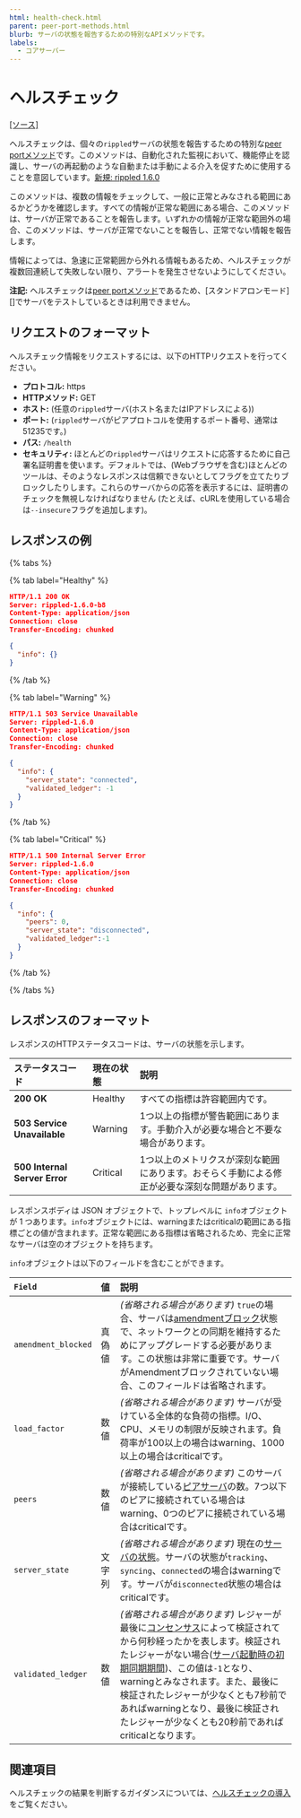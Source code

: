 ```yaml
---
html: health-check.html
parent: peer-port-methods.html
blurb: サーバの状態を報告するための特別なAPIメソッドです。
labels:
  - コアサーバー
---
```

# ヘルスチェック
[[ソース]](https://github.com/XRPLF/rippled/blob/de0c52738785de8bf837f9124da65c7905e7bb5a/src/ripple/overlay/impl/OverlayImpl.cpp#L1084-L1168 "ソース")

ヘルスチェックは、個々の`rippled`サーバの状態を報告するための特別な[peer portメソッド](index.md)です。このメソッドは、自動化された監視において、機能停止を認識し、サーバの再起動のような自動または手動による介入を促すために使用することを意図しています。[新規: rippled 1.6.0](https://github.com/XRPLF/rippled/releases/tag/1.6.0 "BADGE_BLUE")

このメソッドは、複数の情報をチェックして、一般に正常とみなされる範囲にあるかどうかを確認します。すべての情報が正常な範囲にある場合、このメソッドは、サーバが正常であることを報告します。いずれかの情報が正常な範囲外の場合、このメソッドは、サーバが正常でないことを報告し、正常でない情報を報告します。

情報によっては、急速に正常範囲から外れる情報もあるため、ヘルスチェックが複数回連続して失敗しない限り、アラートを発生させないようにしてください。

**注記:** ヘルスチェックは[peer portメソッド](index.md)であるため、[スタンドアロンモード][]でサーバをテストしているときは利用できません。


## リクエストのフォーマット

ヘルスチェック情報をリクエストするには、以下のHTTPリクエストを行ってください。

- **プロトコル:** https
- **HTTPメソッド:** GET
- **ホスト:** (任意の`rippled`サーバ(ホスト名またはIPアドレスによる))
- **ポート:** (`rippled`サーバがピアプロトコルを使用するポート番号、通常は51235です。)
- **パス:** `/health`
- **セキュリティ:** ほとんどの`rippled`サーバはリクエストに応答するために自己署名証明書を使います。デフォルトでは、(Webブラウザを含む)ほとんどのツールは、そのようなレスポンスは信頼できないとしてフラグを立てたりブロックしたりします。これらのサーバからの応答を表示するには、証明書のチェックを無視しなければなりません (たとえば、cURLを使用している場合は`--insecure`フラグを追加します)。

<!-- TODO: link a tutorial for how to run rippled with a non-self-signed TLS cert -->

## レスポンスの例

{% tabs %}

{% tab label="Healthy" %}
```json
HTTP/1.1 200 OK
Server: rippled-1.6.0-b8
Content-Type: application/json
Connection: close
Transfer-Encoding: chunked

{
  "info": {}
}
```
{% /tab %}

{% tab label="Warning" %}
```json
HTTP/1.1 503 Service Unavailable
Server: rippled-1.6.0
Content-Type: application/json
Connection: close
Transfer-Encoding: chunked

{
  "info": {
    "server_state": "connected",
    "validated_ledger": -1
  }
}
```
{% /tab %}

{% tab label="Critical" %}
```json
HTTP/1.1 500 Internal Server Error
Server: rippled-1.6.0
Content-Type: application/json
Connection: close
Transfer-Encoding: chunked

{
  "info": {
    "peers": 0,
    "server_state": "disconnected",
    "validated_ledger":-1
  }
}
```
{% /tab %}

{% /tabs %}

## レスポンスのフォーマット

レスポンスのHTTPステータスコードは、サーバの状態を示します。

| ステータスコード                 | 現在の状態     | 説明                          |
|:------------------------------|:--------------|:-----------------------------|
| **200 OK**                    | Healthy       | すべての指標は許容範囲内です。 |
| **503 Service Unavailable**   | Warning       | 1つ以上の指標が警告範囲にあります。手動介入が必要な場合と不要な場合があります。 |
| **500 Internal Server Error** | Critical      | 1つ以上のメトリクスが深刻な範囲にあります。おそらく手動による修正が必要な深刻な問題があります。 |

レスポンスボディは JSON オブジェクトで、トップレベルに `info`オブジェクトが 1 つあります。`info`オブジェクトには、warningまたはcriticalの範囲にある指標ごとの値が含まれます。正常な範囲にある指標は省略されるため、完全に正常なサーバは空のオブジェクトを持ちます。

`info`オブジェクトは以下のフィールドを含むことができます。

| `Field`             | 値    | 説明                                          |
|:--------------------|:------|:---------------------------------------------|
| `amendment_blocked` | 真偽値 | _(省略される場合があります)_ `true`の場合、サーバは[amendmentブロック](amendments.html#amendment-blocked-servers)状態で、ネットワークとの同期を維持するためにアップグレードする必要があります。この状態は非常に重要です。サーバがAmendmentブロックされていない場合、このフィールドは省略されます。 |
| `load_factor`       | 数値   | _(省略される場合があります)_ サーバが受けている全体的な負荷の指標。I/O、CPU、メモリの制限が反映されます。負荷率が100以上の場合はwarning、1000以上の場合はcriticalです。 |
| `peers`             | 数値   | _(省略される場合があります)_ このサーバが接続している[ピアサーバ](../../../concepts/networks-and-servers/peer-protocol.md)の数。7つ以下のピアに接続されている場合はwarning、0つのピアに接続されている場合はcriticalです。 |
| `server_state`      | 文字列 | _(省略される場合があります)_ 現在の[サーバの状態](../api-conventions/rippled-server-states.md)。サーバの状態が`tracking`、`syncing`、`connected`の場合はwarningです。サーバが`disconnected`状態の場合はcriticalです。 |
| `validated_ledger`  | 数値   | _(省略される場合があります)_ レジャーが最後に[コンセンサス](../../../concepts/consensus-protocol/index.md)によって検証されてから何秒経ったかを表します。検証されたレジャーがない場合([サーバ起動時の初期同期期間](server-doesnt-sync.html#normal-syncing-behavior))、この値は`-1`となり、warningとみなされます。また、最後に検証されたレジャーが少なくとも7秒前であればwarningとなり、最後に検証されたレジャーが少なくとも20秒前であればcriticalとなります。 |

## 関連項目

ヘルスチェックの結果を判断するガイダンスについては、[ヘルスチェックの導入](../../../infrastructure/troubleshooting/health-check-interventions.md)をご覧ください。
